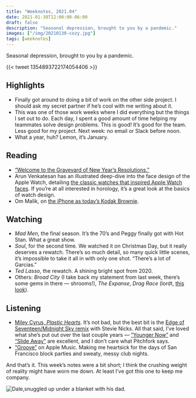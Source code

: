 ```yaml
---
title: "Weeknotes, 2021.04"
date: 2021-01-30T12:00:00-06:00
draft: false
description: "Seasonal depression, brought to you by a pandemic."
images: ["/img/20210130-cozy.jpg"]
tags: [weeknotes]
---
```


Seasonal depression, brought to you by a pandemic.

{{< tweet 1354893722174054406 >}}

## Highlights
- Finally got around to doing a bit of work on the other side project. I should ask my secret partner if he’s cool with me writing about it.
- This was one of those work weeks where I did everything but the things I set out to do. Each day, I spent a good amount of time helping my teammates solve design problems. This is good! It’s good for the team. Less good for my project. Next week: no email or Slack before noon.
- What a year, huh? Lemon, it’s January.

## Reading
- [“Welcome to the Graveyard of New Year’s Resolutions.”](https://www.nytimes.com/2021/01/24/health/resolutions-dry-january.html)
- Arun Venkatesan has an illustrated deep-dive into the face design of the Apple Watch, detailing [the classic watches that inspired Apple Watch faces](https://www.arun.is/blog/apple-watch-faces/). If you’re at all interested in horology, it’s a great look at the basics of watch design.
- Om Malik, on [the iPhone as today’s Kodak Brownie](https://om.co/2021/01/24/why-iphone-is-todays-kodak-brownie-camera/).

## Watching
- *Mad Men*, the final season. It’s the 70’s and Peggy finally got with Hot Stan. What a great show.
- *Soul*, for the second time. We watched it on Christmas Day, but it really deserves a rewatch. There’s so much detail, so many quick little scenes, it’s impossible to take it all in with only one shot. “There’s a lot of Garcias.”
- *Ted Lasso*, the rewatch. A shining bright spot from 2020. 
- Others: *Broad City* (I take back my statement from last week, there’s some gems in there — shrooms!), *The Expanse*, *Drag Race* (lordt, [this look](https://www.youtube.com/watch?v=7XbcXhA36RY)). 

## Listening
- [Miley Cyrus, *Plastic Hearts*](https://music.apple.com/us/album/plastic-hearts/1536966025). It’s not bad, but the best bit is the [Edge of Seventeen/Midnight Sky remix](https://www.youtube.com/watch?v=7CoOLtQbmJI) with Stevie Nicks. All that said, I’ve loved what she’s put out over the last couple years — [“Younger Now”](https://www.youtube.com/watch?v=-LX2kpeyp80) and [“Slide Away”](https://www.youtube.com/watch?v=rrvFv6j3-sM) are excellent, and I don’t care what Pitchfork says.
- [“Groove”](https://music.apple.com/us/playlist/groove/pl.d73049603d7143ec86d84fc8b8af3827) on Apple Music. Making me heartsick for the days of San Francisco block parties and sweaty, messy club nights.

And that’s it. This week’s notes were a bit short; I think the crushing weight of reality might have worn me down. At least I’ve got this one to keep me company.

![Dale,snuggled up under a blanket with his dad.](/img/20210130-cozy.jpg)